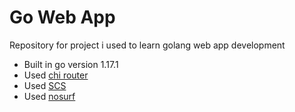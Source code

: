 # Go Web App

Repository for project i used to learn golang web app development

- Built in go version 1.17.1
- Used [chi router](https://github.com/go-chi/chi/v5)
- Used [SCS](https://github.com/alexedwards/scs/v2)
- Used [nosurf](https://github.com/justinas/nosurf)